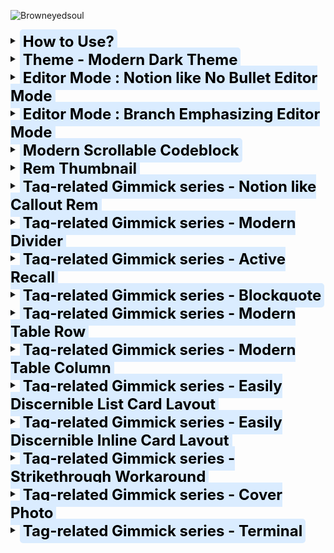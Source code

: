 ![Browneyedsoul](https://user-images.githubusercontent.com/56161102/134761779-cd39ce14-3ea5-433f-9a14-d642f52c7e5e.png)





<details> 
    <summary>
		<span style="font-size: 24px; padding: 5px; margin: 20px 0 20px 0; position: relative; top: 5px; color: black; background-color: #DAECFF; font-weight: 700; border-radius: 5px;">
			How to Use?
		</span>
	</summary>
	<br>
	<h3>Please check the <a href="https://forum.remnote.io/t/what-is-custom-css-and-how-do-i-use-it/1231">Custom CSS Tutorial</a> first</h3>
    <div markdown="1"></div> 
</details>

<details> 
    <summary>
		<span style="font-size: 24px; padding: 5px; margin: 20px 0 20px 0; position: relative; top: 5px; color: black; background-color: #DAECFF; font-weight: 700; border-radius: 5px;">
			Theme - Modern Dark Theme
		</span>
	</summary>
	<br>
    <h2>Use case</h2>
	<div>
		<img src="https://raw.githubusercontent.com/browneyedsoul/ImageRepository/main/Modern%20Dark%20Theme.png?token=ANMPGTXQWZX64HU6J6A5LGLBYSH5I">
	</div>
</details>

<details> 
    <summary>
		<span style="font-size: 24px; padding: 5px; margin: 20px 0 20px 0; position: relative; top: 5px; color: black; background-color: #DAECFF; font-weight: 700; border-radius: 5px;">
			Editor Mode : Notion like No Bullet Editor Mode
		</span>
	</summary> 
	<br>
	<h2>What is the purpose of this Snippet?</h2> 
		<ul>
            <li>For thoese who is thinking of Bullet based Outliner Editor is way too cluttered with crowded bullets.</li>
            <li>Combined UX : Block based Notion Editor + Outliner</li>
		</ul>
	<h2>Use case</h2>
		<img src="/Users/minkipark/Documents/GitHub/remnote-css-library/Assets/Notion like No Bullet Editor Mode.gif">
		<img src="https://user-images.githubusercontent.com/56161102/144811607-55235118-c43c-47f2-8eae-7b2424d4f0db.png"><br>
		<img src="https://user-images.githubusercontent.com/56161102/144810507-83ed2e6a-cb6e-452a-9e26-2eb794e8442e.png">
</details>

<details> 
    <summary>
		<span style="font-size: 24px; padding: 5px; margin: 20px 0 20px 0; position: relative; top: 5px; color: black; background-color: #DAECFF; font-weight: 700; border-radius: 5px;">
			Editor Mode : Branch Emphasizing Editor Mode
		</span>
	</summary>
	<br>
	<h2>What is the purpose of this Snippet?</h2>
    <h2>Use case</h2>
		<img src="https://user-images.githubusercontent.com/56161102/135745657-5daffdc3-6e95-4bc8-9bd3-14619397be0f.png">
</details>

<details> 
    <summary>
		<span style="font-size: 24px; padding: 5px; margin: 20px 0 20px 0; position: relative; top: 5px; color: black; background-color: #DAECFF; font-weight: 700; border-radius: 5px;">
			Modern Scrollable Codeblock
		</span>
	</summary>
	<br>
	<h2>What is the purpose of this Snippet?</h2>
    <h2>Use case</h2>
	<img src ="https://user-images.githubusercontent.com/56161102/138455986-b8fd0d40-7dea-4d25-b14b-d394dd5744cc.png">
</details>

<details> 
    <summary>
		<span style="font-size: 24px; padding: 5px; margin: 20px 0 20px 0; position: relative; top: 5px; color: black; background-color: #DAECFF; font-weight: 700; border-radius: 5px;">
			Rem Thumbnail
		</span>
	</summary>
	<br>
	<h2>What is the purpose of this Snippet?</h2>
    <h2>Use case</h2>
</details>

<details> 
    <summary>
		<span style="font-size: 24px; padding: 5px; margin: 20px 0 20px 0; position: relative; top: 5px; color: black; background-color: #DAECFF; font-weight: 700; border-radius: 5px;">
			Tag-related Gimmick series - Notion like Callout Rem
		</span>
	</summary>
	<br>
	<h2>What is the purpose of this Snippet?</h2>
    <h2>Use case</h2>
	<img src="https://user-images.githubusercontent.com/56161102/133299689-ec0a686b-7377-4871-bf7a-2c49e7e3a62e.gif">
	<br>
	<img src="https://user-images.githubusercontent.com/56161102/129578910-f5bdf063-dc52-400d-97ff-5a327fa00819.png">
</details>

<details> 
    <summary>
		<span style="font-size: 24px; padding: 5px; margin: 20px 0 20px 0; position: relative; top: 5px; color: black; background-color: #DAECFF; font-weight: 700; border-radius: 5px;">
			Tag-related Gimmick series - Modern Divider
		</span>
	</summary>
	<br>
	<h2>What is the purpose of this Snippet?</h2>
    <h2>Use case</h2>
	<img src="https://user-images.githubusercontent.com/56161102/129580147-c0507bcc-a4d1-4522-b48d-d7efdf831e0f.gif">
</details>

<details> 
    <summary>
		<span style="font-size: 24px; padding: 5px; margin: 20px 0 20px 0; position: relative; top: 5px; color: black; background-color: #DAECFF; font-weight: 700; border-radius: 5px;">
			Tag-related Gimmick series - Active Recall
		</span>
	</summary>
	<br>
	<h2>What is the purpose of this Snippet?</h2>
    <h2>Use case</h2>
</details>

<details> 
    <summary>
		<span style="font-size: 24px; padding: 5px; margin: 20px 0 20px 0; position: relative; top: 5px; color: black; background-color: #DAECFF; font-weight: 700; border-radius: 5px;">
			Tag-related Gimmick series - Blockquote
		</span>
	</summary>
	<br>
	<h2>What is the purpose of this Snippet?</h2>
    <h2>Use case</h2>
</details>

<details> 
    <summary>
		<span style="font-size: 24px; padding: 5px; margin: 20px 0 20px 0; position: relative; top: 5px; color: black; background-color: #DAECFF; font-weight: 700; border-radius: 5px;">
			Tag-related Gimmick series - Modern Table Row
		</span>
	</summary>
	<br>
	<h2>What is the purpose of this Snippet?</h2>
    <h2>Use case</h2>
	<img src="https://forum.remnote.io/uploads/default/original/2X/7/7ad718829a7738ca1ad75e0ee35c36494d37c0f9.gif">
	<br>
	<h3>Feature</h3>
	<ul>
		<li>Column Width Adjustment by Tagging to the Title bar</li>
			<img src="https://forum.remnote.io/uploads/default/original/2X/8/8ae892cd66862b9115bbbe74a0a3f1246b8a79e3.gif">
		<li>Hacky Method to Changing Row table to Use Column Table</li>
	</ul>
</details>

<details> 
    <summary>
		<span style="font-size: 24px; padding: 5px; margin: 20px 0 20px 0; position: relative; top: 5px; color: black; background-color: #DAECFF; font-weight: 700; border-radius: 5px;">
			Tag-related Gimmick series - Modern Table Column
		</span>
	</summary>
	<h2>What is the purpose of this Snippet?</h2>
    <h2>Use case</h2>
</details>

<details> 
    <summary>
		<span style="font-size: 24px; padding: 5px; margin: 20px 0 20px 0; position: relative; top: 5px; color: black; background-color: #DAECFF; font-weight: 700; border-radius: 5px;">
			Tag-related Gimmick series - Easily Discernible List Card Layout
		</span>
	</summary>
	<br>
	<h2>What is the purpose of this Snippet?</h2>
    <h2>Use case</h2>
	<img src="https://user-images.githubusercontent.com/56161102/139407710-45d2ba43-d5c0-4314-9719-4676d4b41575.gif">
	<br>
	<div>
		<ul>
			<h2>Before</h2>
			<br><img src="https://user-images.githubusercontent.com/56161102/139383660-5224879e-7245-4e0b-b7b6-c6e1da9156ce.png">
			<h2>After</h2>
			<br><img src="https://user-images.githubusercontent.com/56161102/139383178-ba6c3cef-d5d6-4980-9397-345048a0bc87.png">
			All you need to do is just guess how long the front-side width size is, and then tag to each Answer Part of the Card (each rem Individually)
			<ul>
				<li><span style="font-family: Courier; color: yellow;">w120</span> → Front width 120px</li>
				<li><span style="font-family: Courier; color: yellow;">w150</span> → Front width 150px</li>
				<li><span style="font-family: Courier; color: yellow;">w180</span> → Front width 180px</li>
				<li><span style="font-family: Courier; color: yellow;">w210</span> → Front width 210px</li>
				<li><span style="font-family: Courier; color: yellow;">w240</span> → Front width 240px</li>
				<li><span style="font-family: Courier; color: yellow;">w270</span> → Front width 270px</li>
				<li><span style="font-family: Courier; color: yellow;">w300</span> → Front width 300px</li>
				<li><span style="font-family: Courier; color: yellow;">w330</span> → Front width 330px</li>
				<li><span style="font-family: Courier; color: yellow;">w360</span> → Front width 360px</li>
				<li><span style="font-family: Courier; color: yellow;">w390</span> → Front width 390px</li>
				<li><span style="font-family: Courier; color: yellow;">w420</span> → Front width 420px</li>
				<li><span style="font-family: Courier; color: yellow;">w450</span> → Front width 450px</li>
				<li><span style="font-family: Courier; color: yellow;">w480</span> → Front width 480px</li>
			</ul>
		</ul>
	</div>
</details>

<details> 
    <summary>
		<span style="font-size: 24px; padding: 5px; margin: 20px 0 20px 0; position: relative; top: 5px; color: black; background-color: #DAECFF; font-weight: 700; border-radius: 5px;">
			Tag-related Gimmick series - Easily Discernible Inline Card Layout
		</span>
	</summary>
	<br>
	<h2>What is the purpose of this Snippet?</h2>
    <h2>Use case</h2>
	<div>
		<ul>
			<h2>Before</h2>
			<br><img src="https://user-images.githubusercontent.com/56161102/138023258-357e00c1-8806-4302-8e1f-4bc4d6499b3f.png">
			<h2>After</h2>
			<br><img src="https://user-images.githubusercontent.com/56161102/138023272-01494a0c-9e53-4768-a531-65f62bfcf49e.png">
			<br><img src="https://user-images.githubusercontent.com/56161102/138453737-cc4e4dac-5aff-4ce4-a320-622d4697e7cd.png">
		</ul>
	</div>
</details>

<details> 
    <summary>
		<span style="font-size: 24px; padding: 5px; margin: 20px 0 20px 0; position: relative; top: 5px; color: black; background-color: #DAECFF; font-weight: 700; border-radius: 5px;">
			Tag-related Gimmick series - Strikethrough Workaround
		</span>
	</summary>
	<br>
	<h2>What is the purpose of this Snippet?</h2>
    <h2>Use case</h2>
	<img src="https://user-images.githubusercontent.com/56161102/133104105-d94817c9-0ff9-4fdb-b221-da2d8a5c7d50.png">
</details>

<details> 
    <summary>
		<span style="font-size: 24px; padding: 5px; margin: 20px 0 20px 0; position: relative; top: 5px; color: black; background-color: #DAECFF; font-weight: 700; border-radius: 5px;">
			Tag-related Gimmick series - Cover Photo
		</span>
	</summary>
	<br>
	<h2>What is the purpose of this Snippet?</h2>
    <h2>Use case</h2>
    	<div>
          	<ol>
                <li>Make CSS Template on Custom CSS<br><img src="https://user-images.githubusercontent.com/56161102/129580692-22c7710d-af5c-4939-b44b-a8857493965d.png"></li>
            	<li>Add image url, Name the tag<br><img src="https://user-images.githubusercontent.com/56161102/129580723-950620ac-7077-4cee-9f52-79329713f98a.jpeg"></li>
                <li>Tag to the Rem-title
					<br><img src="https://user-images.githubusercontent.com/56161102/129580757-d230aa8c-537e-4965-8c9d-931862c51e58.jpeg">
					<br><img src="https://user-images.githubusercontent.com/56161102/129580770-bab49a86-f72c-4313-b172-4d3a4e1d383e.jpeg"></li>
                <li>Adjust <span style="font-family: Courier; color: yellow;">background-size</span> on your tastes. 
					<br>➊ background-size: 100% 100%; ➞ Full responsive but the image can be ugly.
					<br>➋ background-size: contain; ➞ Height fixed, Responsive to width but some margins can be made.
					<br>➌ background-size: cover; ➞ I don’t care about the cover image cropped.
					Hope new revamped big update version could be more intuitive. 🙂</li>
            </ol>  
	    </div>
</details>

<details> 
    <summary>
		<span style="font-size: 24px; padding: 5px; margin: 20px 0 20px 0; position: relative; top: 5px; color: black; background-color: #DAECFF; font-weight: 700; border-radius: 5px;">
			Tag-related Gimmick series - Terminal
		</span>
	</summary>
	<br>
	<h2>What is the purpose of this Snippet?</h2>
    <h2>Use case</h2>
	<img src="https://user-images.githubusercontent.com/56161102/131240536-c039347c-3fce-4cc4-a568-048606a4d383.png">
</details>